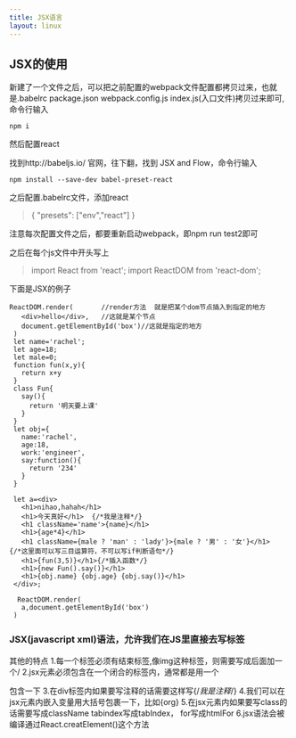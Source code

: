 ```yaml
---
title: JSX语言
layout: linux
---
```


## JSX的使用
新建了一个文件之后，可以把之前配置的webpack文件配置都拷贝过来，也就是.babelrc  package.json   webpack.config.js   index.js(入口文件)拷贝过来即可,命令行输入

```
npm i
```


然后配置react    

找到http://babeljs.io/ 官网，往下翻，找到 JSX and Flow，命令行输入

```
npm install --save-dev babel-preset-react
```

之后配置.babelrc文件，添加react

> {
  "presets": ["env","react"]
}


注意每次配置文件之后，都要重新启动webpack，即npm run test2即可


之后在每个js文件中开头写上

> import React from 'react';
import ReactDOM from 'react-dom';

下面是JSX的例子

```
ReactDOM.render(       //render方法  就是把某个dom节点插入到指定的地方
   <div>hello</div>,   //这就是某个节点
   document.getElementById('box')//这就是指定的地方
 )
 let name='rachel';
 let age=18;
 let male=0;
 function fun(x,y){
   return x+y
 }
 class Fun{
   say(){
     return '明天要上课'
   }
 }
 let obj={
   name:'rachel',
   age:18,
   work:'engineer',
   say:function(){
     return '234'
   }
 }

 let a=<div>
   <h1>nihao,hahah</h1>
   <h1>今天真好</h1>  {/*我是注释*/}
   <h1 className='name'>{name}</h1>
   <h1>{age*4}</h1>
   <h1 className={male ? 'man' : 'lady'}>{male ? '男' : '女'}</h1>   {/*这里面可以写三目运算符，不可以写if判断语句*/}
   <h1>{fun(3,5)}</h1>{/*插入函数*/}
   <h1>{new Fun().say()}</h1>
   <h1>{obj.name} {obj.age} {obj.say()}</h1>
 </div>;

  ReactDOM.render(
   a,document.getElementById('box')
 )
```

### JSX(javascript xml)语法，允许我们在JS里直接去写标签
 其他的特点
 1.每一个标签必须有结束标签,像img这种标签，则需要写成<img src="" alt=""/>后面加一个/
 2.jsx元素必须包含在一个闭合的标签内，通常都是用一个<div></div>包含一下
 3.在div标签内如果要写注释的话需要这样写{/*我是注释*/}
 4.我们可以在jsx元素内嵌入变量用大括号包裹一下，比如{org}
 5.在jsx元素内如果要写class的话需要写成className  tabindex写成tabIndex， for写成htmlFor
 6.jsx语法会被编译通过React.creatElement()这个方法
